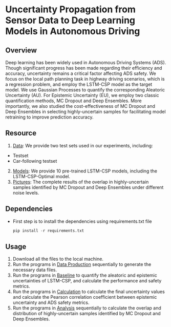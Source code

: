 # Uncertainty Propagation from Sensor Data to Deep Learning Models in Autonomous Driving
## Overview

Deep learning has been widely used in Autonomous Driving Systems (ADS). Though significant progress has been made regarding their efficiency and accuracy, uncertainty remains a critical factor affecting ADS safety. We focus on the local path planning task in highway driving scenarios, which is a regression problem, and employ the LSTM-CSP model as the target model. We use Gaussian Processes to quantify the corresponding Aleatoric Uncertainty (AU). For Epistemic Uncertainty (EU), we employ two classic quantification methods, MC Dropout and Deep Ensembles. More importantly, we also studied the cost-effectiveness of MC Dropout and Deep Ensembles in selecting highly-uncertain samples for facilitating model retraining to improve prediction accuracy.

## Resource
1. [Data](https://github.com/ADS-Uncertainty/ADS-Deep-Learning/tree/main/Data): We provide two test sets used in our experiments, including:
  * Testset
  * Car-following testset
2. [Models](https://github.com/ADS-Uncertainty/ADS-Deep-Learning/tree/main/Models): We provide 10 pre-trained LSTM-CSP models, including the LSTM-CSP-Optimal model.
3. [Pictures](https://github.com/ADS-Uncertainty/ADS-Deep-Learning/tree/main/Pic/Figure_5): The complete results of the overlap in highly-uncertain samples identified by MC Dropout and Deep Ensembles under different noise levels.

## Dependencies
* First step is to install the dependencies using requirements.txt file

  ```python
  pip install -r requirements.txt
  ```

## Usage
1. Download all the files to the local machine.
2. Run the programs in [Data Production](https://github.com/ADS-Uncertainty/ADS-Deep-Learning/tree/main/Program/Data%20Production) sequentially to generate the necessary data files.
3. Run the programs in [Baseline](https://github.com/ADS-Uncertainty/ADS-Deep-Learning/tree/main/Program/Baseline) to quantify the aleatoric and epistemic uncertainties of LSTM-CSP, and calculate the performance and safety metrics.
4. Run the programs in [Calculation](https://github.com/ADS-Uncertainty/ADS-Deep-Learning/tree/main/Program/Calculation) to calculate the final uncertainty values and calculate the Pearson correlation coefficient between epistemic uncertainty and ADS safety metrics.
5. Run the programs in [Analysis](https://github.com/ADS-Uncertainty/ADS-Deep-Learning/tree/main/Program/Highly%20uncertain%20samples) sequentially to calculate the overlap and distribution of highly-uncertain samples identified by MC Dropout and Deep Ensembles.


